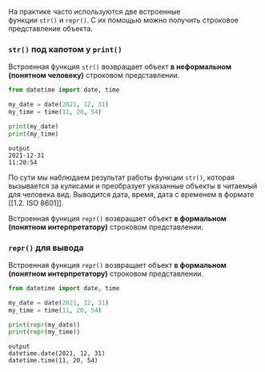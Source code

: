 На практике часто используются две встроенные функции `str()` и `repr()`. С их помощью можно получить строковое представление объекта.

### `str()` под капотом у `print()`
Встроенная функция `str()` возвращает объект **в неформальном (понятном человеку)** строковом представлении.

```python
from datetime import date, time

my_date = date(2021, 12, 31)
my_time = time(11, 20, 54)

print(my_date)
print(my_time)
```
```
output
2021-12-31 
11:20:54
```

По сути мы наблюдаем результат работы функции `str()`, которая вызывается за кулисами и преобразует указанные объекты в читаемый для человека вид. Выводится дата, время, дата с временем в формате [[1.2. ISO 8601]].

Встроенная функция `repr()` возвращает объект **в формальном (понятном интерпретатору)** строковом представлении.
### `repr()` для вывода
Встроенная функция `repr()` возвращает объект **в формальном (понятном интерпретатору)** строковом представлении.

```python
from datetime import date, time

my_date = date(2021, 12, 31)
my_time = time(11, 20, 54)

print(repr(my_date))
print(repr(my_time))
```
```
output
datetime.date(2021, 12, 31)
datetime.time(11, 20, 54)
```
